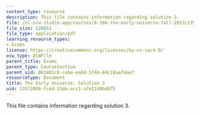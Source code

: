 ```yaml
---
content_type: resource
description: This file contains information regarding solution 3.
file: /ol-ocw-studio-app/courses/8-286-the-early-universe-fall-2013/1357200bfced33deacc1a7e21d4b4875_MIT8_286F13_q3sols.pdf
file_size: 128651
file_type: application/pdf
learning_resource_types:
- Exams
license: https://creativecommons.org/licenses/by-nc-sa/4.0/
ocw_type: OCWFile
parent_title: Exams
parent_type: CourseSection
parent_uid: 063483c8-ca5e-eab4-5744-84c18aaf4ae7
resourcetype: Document
title: The Early Universe, Solution 3
uid: 1357200b-fced-33de-acc1-a7e21d4b4875
---
```

This file contains information regarding solution 3.